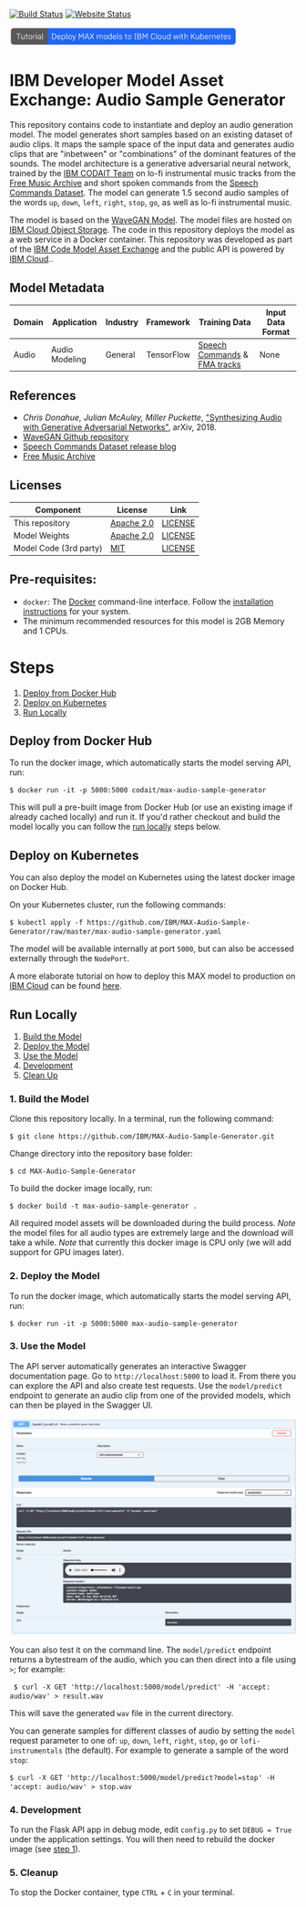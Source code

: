 [![Build Status](https://travis-ci.com/IBM/MAX-Audio-Sample-Generator.svg?branch=master)](https://travis-ci.com/IBM/MAX-Audio-Sample-Generator)
[![Website Status](https://img.shields.io/website/http/max-audio-sample-generator.max.us-south.containers.appdomain.cloud/swagger.json.svg?label=api+demo)](http://max-audio-sample-generator.max.us-south.containers.appdomain.cloud/)

[<img src="docs/deploy-max-to-ibm-cloud-with-kubernetes-button.png" width="400px">](http://ibm.biz/max-to-ibm-cloud-tutorial)

# IBM Developer Model Asset Exchange: Audio Sample Generator

This repository contains code to instantiate and deploy an audio generation model. The model generates short samples
based on an existing dataset of audio clips. It maps the sample space of the input data and generates audio clips that
are "inbetween" or "combinations" of the dominant features of the sounds. The model architecture is a generative
adversarial neural network, trained by the [IBM CODAIT Team](http://codait.org) on lo-fi instrumental music tracks from the
[Free Music Archive](http://freemusicarchive.org) and short spoken commands from the
[Speech Commands Dataset](https://ai.googleblog.com/2017/08/launching-speech-commands-dataset.html). The model can
generate 1.5 second audio samples of the words `up`, `down`, `left`, `right`, `stop`, `go`, as well as lo-fi
instrumental music.

The model is based on the [WaveGAN Model](https://github.com/chrisdonahue/wavegan). The model files are hosted on
[IBM Cloud Object Storage](https://max-assets.s3.us.cloud-object-storage.appdomain.cloud/max-audio-sample-generator/models.tar.gz).
The code in this repository deploys the model as a web service in a Docker container. This repository was developed as
part of the [IBM Code Model Asset Exchange](https://developer.ibm.com/code/exchanges/models/) and the public API is powered by [IBM Cloud](https://ibm.biz/Bdz2XM)..

## Model Metadata
| Domain | Application | Industry  | Framework | Training Data | Input Data Format |
| ------------- | --------  | -------- | --------- | --------- | -------------- | 
| Audio | Audio Modeling | General | TensorFlow | [Speech Commands](https://www.kaggle.com/c/tensorflow-speech-recognition-challenge/data) & [FMA tracks](http://freemusicarchive.org/search/?adv=1&quicksearch=uncle+milk&search-genre=Genres&duration_from=&duration_to=) | None | 

## References

* _Chris Donahue, Julian McAuley, Miller Puckette_, ["Synthesizing Audio with Generative Adversarial Networks"](https://arxiv.org/abs/1802.04208), arXiv, 2018.
* [WaveGAN Github repository](https://github.com/chrisdonahue/wavegan)
* [Speech Commands Dataset release blog](https://ai.googleblog.com/2017/08/launching-speech-commands-dataset.html)
* [Free Music Archive](http://freemusicarchive.org/about)

## Licenses

| Component | License | Link  |
| ------------- | --------  | -------- |
| This repository | [Apache 2.0](https://www.apache.org/licenses/LICENSE-2.0) | [LICENSE](LICENSE) |
| Model Weights | [Apache 2.0](https://www.apache.org/licenses/LICENSE-2.0) | [LICENSE](LICENSE) |
| Model Code (3rd party) | [MIT](https://opensource.org/licenses/MIT) | [LICENSE](https://github.com/chrisdonahue/wavegan/blob/master/LICENSE.txt) |

## Pre-requisites:

* `docker`: The [Docker](https://www.docker.com/) command-line interface. Follow the [installation instructions](https://docs.docker.com/install/) for your system.
* The minimum recommended resources for this model is 2GB Memory and 1 CPUs.

# Steps

1. [Deploy from Docker Hub](#deploy-from-docker-hub)
2. [Deploy on Kubernetes](#deploy-on-kubernetes)
3. [Run Locally](#run-locally)

## Deploy from Docker Hub

To run the docker image, which automatically starts the model serving API, run:

```
$ docker run -it -p 5000:5000 codait/max-audio-sample-generator
```

This will pull a pre-built image from Docker Hub (or use an existing image if already cached locally) and run it. If
you'd rather checkout and build the model locally you can follow the [run locally](#run-locally) steps below.

## Deploy on Kubernetes

You can also deploy the model on Kubernetes using the latest docker image on Docker Hub.

On your Kubernetes cluster, run the following commands:

```
$ kubectl apply -f https://github.com/IBM/MAX-Audio-Sample-Generator/raw/master/max-audio-sample-generator.yaml
```

The model will be available internally at port `5000`, but can also be accessed externally through the `NodePort`.

A more elaborate tutorial on how to deploy this MAX model to production on [IBM Cloud](https://ibm.biz/Bdz2XM) can be found [here](http://ibm.biz/max-to-ibm-cloud-tutorial).

## Run Locally

1. [Build the Model](#1-build-the-model)
2. [Deploy the Model](#2-deploy-the-model)
3. [Use the Model](#3-use-the-model)
4. [Development](#5-development)
5. [Clean Up](#6-cleanup)

### 1. Build the Model

Clone this repository locally. In a terminal, run the following command:

```
$ git clone https://github.com/IBM/MAX-Audio-Sample-Generator.git
```

Change directory into the repository base folder:

```
$ cd MAX-Audio-Sample-Generator
```

To build the docker image locally, run: 

```
$ docker build -t max-audio-sample-generator .
```

All required model assets will be downloaded during the build process. _Note_ the model files for all audio types are
extremely large and the download will take a while. _Note_ that currently this docker image is CPU only (we will add
support for GPU images later).

### 2. Deploy the Model

To run the docker image, which automatically starts the model serving API, run:

```
$ docker run -it -p 5000:5000 max-audio-sample-generator
```

### 3. Use the Model

The API server automatically generates an interactive Swagger documentation page. Go to `http://localhost:5000` to load
it. From there you can explore the API and also create test requests.
Use the `model/predict` endpoint to generate an audio clip from one of the provided models, which can then be played in
the Swagger UI.

![Swagger UI Screenshot](docs/swagger-screenshot.png)

You can also test it on the command line. The `model/predict` endpoint returns a bytestream of the audio, which you can
then direct into a file using `>`; for example:

```
 $ curl -X GET 'http://localhost:5000/model/predict' -H 'accept: audio/wav' > result.wav
```

This will save the generated `wav` file in the current directory.

You can generate samples for different classes of audio by setting the `model` request parameter to one of: `up`, `down`, `left`, `right`, `stop`, `go` or `lofi-instrumentals` (the default). For example to generate a sample of the word `stop`:

```
$ curl -X GET 'http://localhost:5000/model/predict?model=stop' -H 'accept: audio/wav' > stop.wav
```

### 4. Development

To run the Flask API app in debug mode, edit `config.py` to set `DEBUG = True` under the application settings. You will
then need to rebuild the docker image (see [step 1](#1-build-the-model)).

### 5. Cleanup

To stop the Docker container, type `CTRL` + `C` in your terminal.

